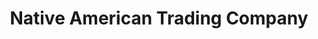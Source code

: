 ---
title: "Native American Trading Company"
url: /denver/native-american-trading-company/
shop: art
---